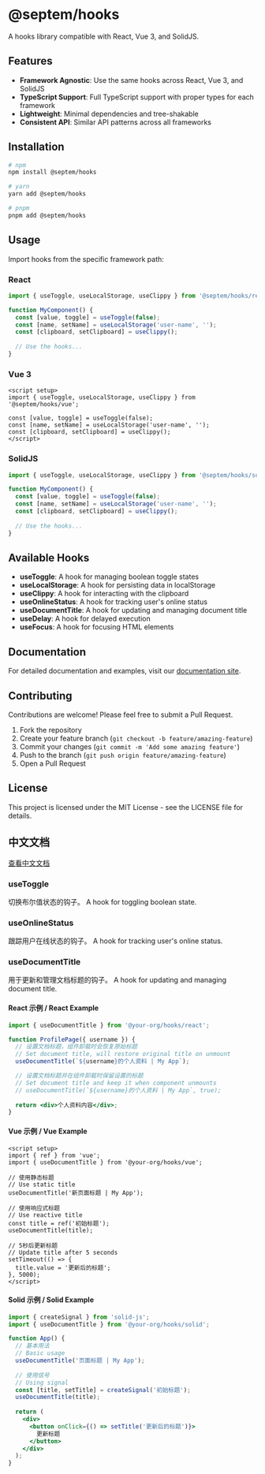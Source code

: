 # @septem/hooks

A hooks library compatible with React, Vue 3, and SolidJS.

## Features

- **Framework Agnostic**: Use the same hooks across React, Vue 3, and SolidJS
- **TypeScript Support**: Full TypeScript support with proper types for each framework
- **Lightweight**: Minimal dependencies and tree-shakable
- **Consistent API**: Similar API patterns across all frameworks

## Installation

```bash
# npm
npm install @septem/hooks

# yarn
yarn add @septem/hooks

# pnpm
pnpm add @septem/hooks
```

## Usage

Import hooks from the specific framework path:

### React

```jsx
import { useToggle, useLocalStorage, useClippy } from '@septem/hooks/react';

function MyComponent() {
  const [value, toggle] = useToggle(false);
  const [name, setName] = useLocalStorage('user-name', '');
  const [clipboard, setClipboard] = useClippy();
  
  // Use the hooks...
}
```

### Vue 3

```vue
<script setup>
import { useToggle, useLocalStorage, useClippy } from '@septem/hooks/vue';

const [value, toggle] = useToggle(false);
const [name, setName] = useLocalStorage('user-name', '');
const [clipboard, setClipboard] = useClippy();
</script>
```

### SolidJS

```jsx
import { useToggle, useLocalStorage, useClippy } from '@septem/hooks/solid';

function MyComponent() {
  const [value, toggle] = useToggle(false);
  const [name, setName] = useLocalStorage('user-name', '');
  const [clipboard, setClipboard] = useClippy();
  
  // Use the hooks...
}
```

## Available Hooks

- **useToggle**: A hook for managing boolean toggle states
- **useLocalStorage**: A hook for persisting data in localStorage
- **useClippy**: A hook for interacting with the clipboard
- **useOnlineStatus**: A hook for tracking user's online status
- **useDocumentTitle**: A hook for updating and managing document title
- **useDelay**: A hook for delayed execution
- **useFocus**: A hook for focusing HTML elements

## Documentation

For detailed documentation and examples, visit our [documentation site](https://your-docs-site.com).

## Contributing

Contributions are welcome! Please feel free to submit a Pull Request.

1. Fork the repository
2. Create your feature branch (`git checkout -b feature/amazing-feature`)
3. Commit your changes (`git commit -m 'Add some amazing feature'`)
4. Push to the branch (`git push origin feature/amazing-feature`)
5. Open a Pull Request

## License

This project is licensed under the MIT License - see the LICENSE file for details.

## 中文文档

[查看中文文档](./README.zh-CN.md)

### useToggle

切换布尔值状态的钩子。
A hook for toggling boolean state.

### useOnlineStatus

跟踪用户在线状态的钩子。
A hook for tracking user's online status.

### useDocumentTitle

用于更新和管理文档标题的钩子。
A hook for updating and managing document title.

#### React 示例 / React Example

```jsx
import { useDocumentTitle } from '@your-org/hooks/react';

function ProfilePage({ username }) {
  // 设置文档标题，组件卸载时会恢复原始标题
  // Set document title, will restore original title on unmount
  useDocumentTitle(`${username}的个人资料 | My App`);

  // 设置文档标题并在组件卸载时保留设置的标题
  // Set document title and keep it when component unmounts
  // useDocumentTitle(`${username}的个人资料 | My App`, true);
  
  return <div>个人资料内容</div>;
}
```

#### Vue 示例 / Vue Example

```vue
<script setup>
import { ref } from 'vue';
import { useDocumentTitle } from '@your-org/hooks/vue';

// 使用静态标题
// Use static title
useDocumentTitle('新页面标题 | My App');

// 使用响应式标题
// Use reactive title
const title = ref('初始标题');
useDocumentTitle(title);

// 5秒后更新标题
// Update title after 5 seconds
setTimeout(() => {
  title.value = '更新后的标题';
}, 5000);
</script>
```

#### Solid 示例 / Solid Example

```jsx
import { createSignal } from 'solid-js';
import { useDocumentTitle } from '@your-org/hooks/solid';

function App() {
  // 基本用法
  // Basic usage
  useDocumentTitle('页面标题 | My App');
  
  // 使用信号
  // Using signal
  const [title, setTitle] = createSignal('初始标题');
  useDocumentTitle(title);
  
  return (
    <div>
      <button onClick={() => setTitle('更新后的标题')}>
        更新标题
      </button>
    </div>
  );
}
```